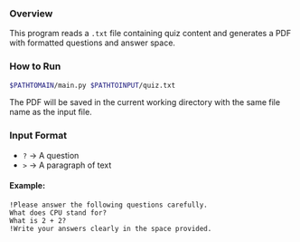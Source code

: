 ### Overview  
This program reads a `.txt` file containing quiz content and generates a PDF with formatted questions and answer space.

### How to Run  
```bash
$PATHTOMAIN/main.py $PATHTOINPUT/quiz.txt
```

The PDF will be saved in the current working directory with the same file name as the input file.

### Input Format  
- `?` → A question  
- `>` → A paragraph of text  

#### Example:
```
!Please answer the following questions carefully.
What does CPU stand for?
What is 2 + 2?
!Write your answers clearly in the space provided.
```